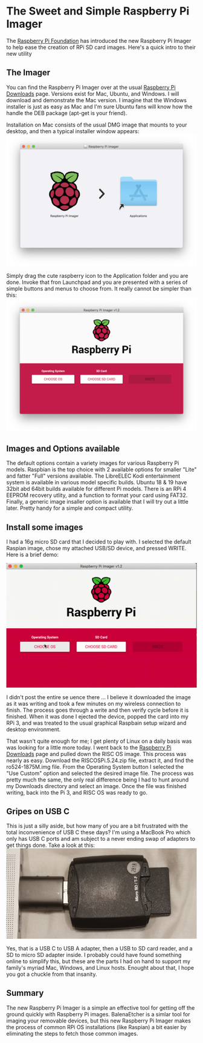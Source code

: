 # The Sweet and Simple Raspberry Pi Imager

The [Raspberry Pi Foundation](https://www.raspberrypi.org/) has introduced the new Raspberry Pi Imager to help ease the creation of RPi SD card images. Here's a quick intro to their new utility

## The Imager
You can find the Raspberry Pi Imager over at the usual [Raspberry Pi Downloads](https://www.raspberrypi.org/downloads/) page.  Versions exist for Mac, Ubuntu, and Windows. I will download and demonstrate the Mac version. I imagine that the Windows installer is just as easy as Mac and I'm sure Ubuntu fans will know how the handle the DEB package (apt-get is your friend).

Installation on Mac consists of the usual DMG image that mounts to your desktop, and then a typical installer window appears:
![install](https://github.com/waverunner/articles/blob/master/media/install.png)

Simply drag the cute raspberry icon to the Application folder and you are done.  Invoke that fron Launchpad and you are presented with a series of simple buttons and menus to choose from. It really cannot be simpler than this:
![screen](https://github.com/waverunner/articles/blob/master/media/screen.png)

## Images and Options available
The default options contain a variety images for various Raspberry Pi models. Raspbian is the top choice with 2 available options for smaller "Lite" and fatter "Full" versions available. The LibreELEC Kodi entertainment system is available in various model specific builds. Ubuntu 18 & 19 have 32bit abd 64bit builds available for different Pi models. There is an RPi 4 EEPROM recovery utlity, and a function to format your card using FAT32.  Finally, a generic image insaller option is available that I will try out a little later. Pretty handy for a simple and compact utility.

## Install some images
I had a 16g micro SD card that I decided to play with. I selected the default Raspian image, chose my attached USB/SD device, and pressed WRITE. Here is a brief demo:

![demo](https://github.com/waverunner/articles/blob/master/media/demo.gif)

I didn't post the entire se uence there ... I believe it downloaded the image as it was writing and took a few minutes on my wireless connection to finish. The process goes through a write and then verify cycle before it is finished. When it was done I ejected the device, popped the card into my RPi 3, and was treated to the usual graphical Raspbain setup wizard and desktop environment. 

That wasn't quite enough for me; I get plenty of Linux on a daily basis was was looking for a little more today.  I went back to the [Raspberry Pi Downloads](https://www.raspberrypi.org/downloads/) page and pulled down the RISC OS image.  This process was nearly as easy.  Download the RISCOSPi.5.24.zip file, extract it, and find the ro524-1875M.img file. From the Operating System button I selected the "Use Custom" option and selected the desired image file.  The process was pretty much the same, the only real difference being I had to hunt around my Downloads directory and select an image.  Once the file was finished writing, back into the Pi 3, and RISC OS was ready to go.

## Gripes on USB C
This is just a silly aside, but how many of you are a bit frustrated with the total inconvenience of USB C these days? I'm using a MacBook Pro which only has USB C ports and am subject to a never ending swap of adapters to get things done.  Take a look at this:
![adapter](https://github.com/waverunner/articles/blob/master/media/adapter.png)

Yes, that is a USB C to USB A adapter, then a USB to SD card reader, and a SD to micro SD adapter inside. I probably could have found something online to simplify this, but these are the parts I had on hand to support my family's myriad Mac, Windows, and Linux hosts.  Enought about that, I hope you got a chuckle from that insanity.

## Summary
The new Raspberry Pi Imager is a simple an effective tool for getting off the ground quickly with Raspberry Pi images. BalenaEtcher is a simlar tool for imaging your removable devices, but this new Raspberry Pi Imager makes the process of common RPi OS installations (like Raspian) a bit easier by eliminating the steps to fetch those common images.